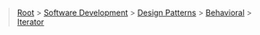 > [Root](../../../../index.md) > [Software Development](<../../../Software Development.md>) > [Design Patterns](<../../Design Patterns.md>) > [Behavioral](../Behavioral.md) > [Iterator](Iterator.md)


